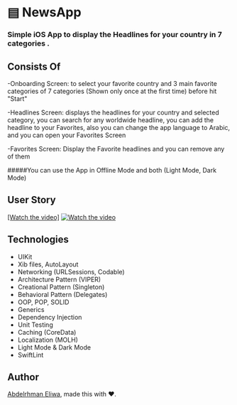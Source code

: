 # ▤ NewsApp

### Simple iOS App to display the Headlines for your country in 7 categories .

## Consists Of
-Onboarding Screen: 
to select your favorite country and 3 main favorite categories of 7 categories (Shown only once at the first time) before hit "Start"

-Headlines Screen: 
displays the headlines for your country and selected category, you can search for any worldwide headline, you can add the headline to your Favorites, also you can change the app language to Arabic, and you can open your Favorites Screen

-Favorites Screen: 
Display the Favorite headlines and you can remove any of them

#####You can use the App in Offline Mode and both (Light Mode, Dark Mode)

## User Story
[[Watch the video]](https://youtu.be/oLgpZjvRYOM)
[![Watch the video](https://img.youtube.com/vi/oLgpZjvRYOM/hqdefault.jpg)](https://youtu.be/oLgpZjvRYOM)

## Technologies
- UIKit
- Xib files, AutoLayout
- Networking (URLSessions, Codable)
- Architecture Pattern  (VIPER)
- Creational Pattern (Singleton)
- Behavioral Pattern (Delegates)
- OOP, POP, SOLID
- Generics
- Dependency Injection
- Unit Testing
- Caching (CoreData)
- Localization (MOLH)
- Light Mode & Dark Mode
- SwiftLint



## Author

[Abdelrhman Eliwa](https://github.com/AbdelrhmanKamalEliwa), made this with ❤️.
